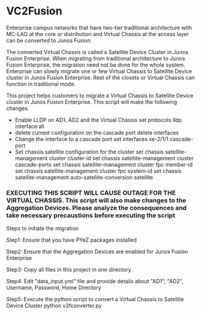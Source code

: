 # VC2Fusion

Enterprise campus networks that have two-tier traditional architecture with MC-LAG at the core or distribution and Virtual Chassis at the access layer can be converted to Junos Fusion.

The converted Virtual Chassis is called a Satellite Device Cluster in Junos Fusion Enterprise. When migrating from traditional architecture to Junos Fusion Enterprise, the migration need not be done for the whole system. Enterprise can slowly migrate one or few Virtual Chassis to Satellite Device cluster in Junos Fusion Enterprise. Rest of the closets or Virtual Chassis can function in traditional mode. 

This project helps customers to migrate a Virtual Chassis to Satellite Device cluster in Junos Fusion Enterprise. This script will make the following changes.

- Enable LLDP on AD1, AD2 and the Virtual Chassis
      set protocols lldp interface all
- delete current configuration on the cascade port
      delete interfaces <interface name>
- Change the interface to a cascade port
      set interfaces xe-2/1/1 cascade-port
- Set chassis satellite configuration for the cluster
      set chassis satellite-management cluster <Cluster Name> cluster-id <Cluster ID>
      set chassis satellite-management cluster <Cluster Name> cascade-ports <Cascade Port>
      set chassis satellite-management cluster <Cluster Name> fpc <FPC ID> member-id <ID>
      set chassis satellite-management cluster <Cluster Name> fpc <FPC ID> system-id <MAC Address>
      set chassis satellite-management auto-satellite-conversion satellite <FPC ID>



### EXECUTING THIS SCRIPT WILL CAUSE OUTAGE FOR THE VIRTUAL CHASSIS. This script will also make changes to the Aggregation Devices. Please analyze the consequences and take necessary precaustions before executing the script ###

Steps to initiate the migration

Step1: Ensure that you have PYeZ packages installed

Step2: Ensure that the Aggregation Devices are enabled for Junos Fusion Enterprise

Step3: Copy all files in this project in one directory

Step4: Edit "data_input.yml" file and provide details about "AD1", "AD2", Username, Password, Home Directory

Step5: Execute the python script to convert a Virtual Chassis to Satellite Device Cluster 
       python v2fconverter.py <Virtual Chassis IP> <Cluster Name> <Cluster ID> <Starting FPC Number for the Cluster>
       
